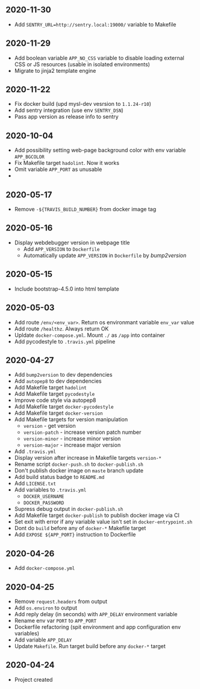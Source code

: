 ## 2020-11-30

- Add `SENTRY_URL=http://sentry.local:19000/` variable to Makefile

## 2020-11-29

- Add boolean variable `APP_NO_CSS` variable to disable loading external CSS or JS resources (usable in isolated environments)
- Migrate to jinja2 template engine

## 2020-11-22

- Fix docker build (upd mysl-dev vesrsion to `1.1.24-r10`)
- Add sentry integration (use env `SENTRY_DSN`)
- Pass app version as release info to sentry

## 2020-10-04

- Add possibility setting web-page background color with env variable `APP_BGCOLOR`
- Fix Makefile target `hadolint`. Now it works
- Omit variable `APP_PORT` as unusable
- 

## 2020-05-17

- Remove `-${TRAVIS_BUILD_NUMBER}` from docker image tag

## 2020-05-16

- Display webdebugger version in webpage title
  - Add `APP_VERSION` to `Dockerfile`
  - Automatically update `APP_VERSION` in `Dockerfile` by _bump2version_

## 2020-05-15

- Include bootstrap-4.5.0 into html template

## 2020-05-03

- Add route `/env/<env_var>`. Return os environmant variable `env_var` value
- Add route `/healthz`. Always return OK
- Upldate `docker-compose.yml`. Mount `./` as `/app` into container
- Add pycodestyle to `.travis.yml` pipeline

## 2020-04-27

- Add `bump2version` to dev dependencies
- Add `autopep8` to dev dependencies
- Add Makefile target `hadolint`
- Add Makefile target `pycodestyle`
- Improve code style via autopep8
- Add Makefile target `docker-pycodestyle`
- Add Makefile target `docker-version`
- Add Makefile targets for version manipulation
  - `version` - get version
  - `version-patch` - increase version patch number
  - `version-minor` - increase minor version
  - `version-major` - increase major version
- Add `.travis.yml`
- Display version after increase in Makefile targets `version-*`
- Rename script `docker-push.sh` to `docker-publish.sh`
- Don't publish docker image on `maste` branch update
- Add build status badge to `README.md`
- Add `LICENSE.txt`
- Add variables to `.travis.yml`
  - `DOCKER_USERNAME`
  - `DOCKER_PASSWORD`
- Supress debug output in `docker-publish.sh`
- Add Makefile target `docker-publish` to publish docker image via CI
- Set exit with error if any variable value isn't set in `docker-entrypoint.sh`
- Dont do `build` before any of `docker-*` Makefile target
- Add `EXPOSE ${APP_PORT}` instruction to Dockerfile

## 2020-04-26

- Add `docker-compose.yml`

## 2020-04-25

- Remove `request.headers` from output
- Add `os.environ` to output
- Add reply delay (in seconds) with `APP_DELAY` environment variable
- Rename env var `PORT` to `APP_PORT`
- Dockerfile refactoring (spit environment and app configuration env variables)
- Add variable `APP_DELAY`
- Update `Makefile`. Run target build before any `docker-*` target


## 2020-04-24

- Project created
